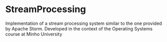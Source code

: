 # StreamProcessing
Implementation of a stream processing system similar to the one provided by Apache Storm. Developed in the context of the Operating Systems course at Minho University



